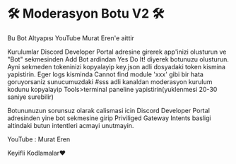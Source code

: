 # 🛠 Moderasyon Botu V2 🛠

Bu Bot Altyapısı YouTube Murat Eren'e aittir 

Kurulumlar
Discord Developer Portal adresine girerek app'inizi olusturun ve "Bot" sekmesinden Add Bot ardindan Yes Do It! diyerek botunuzu olusturun. Ayni sekmeden tokeninizi kopyalayip key.json adli dosyadaki token kismina yapistirin. Eger logs kisminda Cannot find module 'xxx' gibi bir hata goruyorsaniz sunucumuzdaki #sss adli kanaldan moderasyon kurulum kodunu kopyalayip Tools>terminal paneline yapistirin(yuklenmesi 20-30 saniye surebilir)

Botununuzun sorunsuz olarak calismasi icin Discord Developer Portal adresinden yine bot sekmesine girip Priviliged Gateway Intents basligi altindaki butun intentleri acmayi unutmayin.

YouTube : Murat Eren

Keyifli Kodlamalar❤
